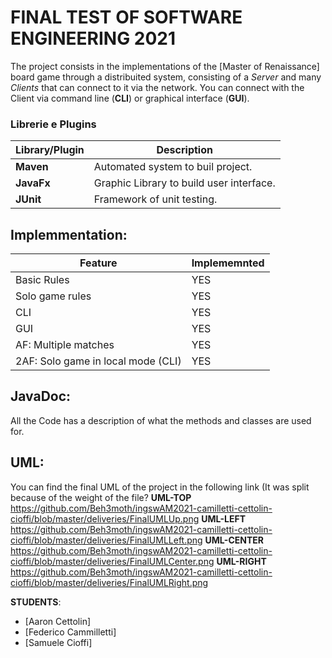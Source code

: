 # FINAL TEST OF SOFTWARE ENGINEERING 2021

The project consists in the implementations of the [Master of Renaissance] board game through a distribuited system, consisting of a _Server_ and many _Clients_ that can connect to it via the network.
You can connect with the Client via command line (__CLI__) or graphical interface (__GUI__).

### Librerie e Plugins
|Library/Plugin|Description|
|---------------|-----------|
|__Maven__|Automated system to buil project.|
|__JavaFx__|Graphic Library to build user interface.|
|__JUnit__|Framework of unit testing.|


## Implemmentation:

| Feature | Implememnted |
| ------- | ------------ |
| Basic Rules | YES |
| Solo game rules | YES |
| CLI | YES |
| GUI | YES |
| AF: Multiple matches | YES |
| 2AF: Solo game in local mode (CLI) | YES |

## JavaDoc:
All the Code has a description of what the methods and classes are used for.

## UML:
You can find the final UML of the project in the following link (It was split because of the weight of the file?
__UML-TOP__  https://github.com/Beh3moth/ingswAM2021-camilletti-cettolin-cioffi/blob/master/deliveries/FinalUMLUp.png
__UML-LEFT__ https://github.com/Beh3moth/ingswAM2021-camilletti-cettolin-cioffi/blob/master/deliveries/FinalUMLLeft.png
__UML-CENTER__ https://github.com/Beh3moth/ingswAM2021-camilletti-cettolin-cioffi/blob/master/deliveries/FinalUMLCenter.png
__UML-RIGHT__ https://github.com/Beh3moth/ingswAM2021-camilletti-cettolin-cioffi/blob/master/deliveries/FinalUMLRight.png


__STUDENTS__:

- [Aaron Cettolin]
- [Federico Cammilletti]
- [Samuele Cioffi]
